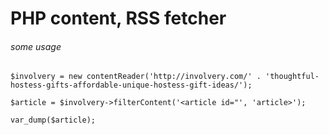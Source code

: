 # PHP content, RSS fetcher

###### some usage


```
$involvery = new contentReader('http://involvery.com/' . 'thoughtful-hostess-gifts-affordable-unique-hostess-gift-ideas/');

$article = $involvery->filterContent('<article id="', 'article>');

var_dump($article);

```
